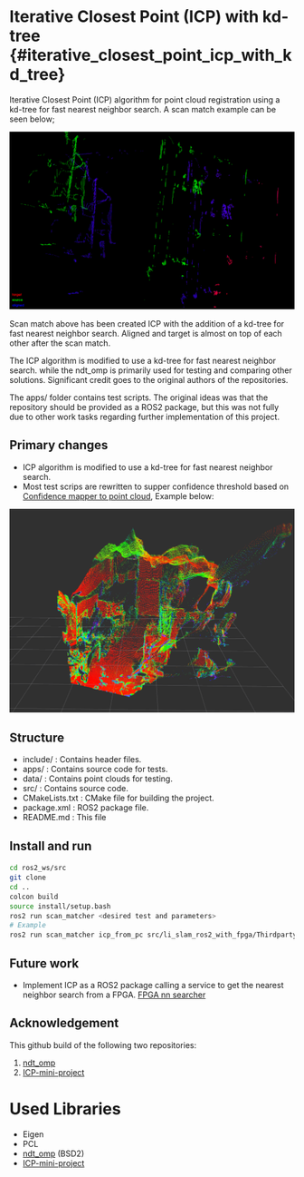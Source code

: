 <!-- # Iterative_Closest_Point_-ICP-_width_kd-tree -->
# Iterative Closest Point (ICP) with kd-tree {#iterative_closest_point_icp_with_kd_tree}

<!-- what is this error Iterative_Closest_Point_-ICP-width_kd-tree {#iterative_closest_point-icp-_width_kd-tree data-source-line="1"} -->


Iterative Closest Point (ICP) algorithm for point cloud registration using a kd-tree for fast nearest neighbor search. A scan match example can be seen below;

![ICP scan match](data/aligned.png)

Scan match above has been created ICP with the addition of a kd-tree for fast nearest neighbor search. Aligned and target is almost on top of each other after the scan match.

The ICP algorithm is modified to use a kd-tree for fast nearest neighbor search. while the ndt_omp is primarily used for testing and comparing other solutions. Significant credit goes to the original authors of the repositories.

The apps/ folder contains test scripts. The original ideas was that the repository should be provided as a ROS2 package, but this was not fully due to other work tasks regarding further implementation of this project.


## Primary changes
- ICP algorithm is modified to use a kd-tree for fast nearest neighbor search.
- Most test scrips are rewritten to supper confidence threshold based on [Confidence mapper to point cloud](https://github.com/ThorKampOpstrup/pseudo_LiDAR_from_pc_pkg), Example below:

![COmfidense mapped point cloud](data/cfm.png)

## Structure
- include/ : Contains header files.
- apps/ : Contains source code for tests.
- data/ : Contains point clouds for testing.
- src/ : Contains source code.
- CMakeLists.txt : CMake file for building the project.
- package.xml : ROS2 package file.
- README.md : This file


## Install and run
```bash
cd ros2_ws/src
git clone
cd ..
colcon build
source install/setup.bash
ros2 run scan_matcher <desired test and parameters>
# Example
ros2 run scan_matcher icp_from_pc src/li_slam_ros2_with_fpga/Thirdparty/ndt_omp_ros2/data/pseudo_LiDAR_move/6.pcd 50
```

## Future work
- Implement ICP as a ROS2 package calling a service to get the nearest neighbor search from a FPGA. [FPGA nn searcher](https://github.com/ThorKampOpstrup/kdtree_NN_search_FPGA_HLS_KRS)

## Acknowledgement
This github build of the following two repositories:
1. [ndt_omp](https://github.com/koide3/ndt_omp)
2. [ICP-mini-project](https://github.com/zjudmd1015/icp)

# Used Libraries
- Eigen
- PCL
- [ndt_omp](https://github.com/koide3/ndt_omp) (BSD2)
- [ICP-mini-project](https://github.com/zjudmd1015/icp)